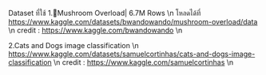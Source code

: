 Dataset ที่ใช้
1.🍄Mushroom Overload| 6.7M Rows \n
โหลดได้ที่ https://www.kaggle.com/datasets/bwandowando/mushroom-overload/data \n
credit : https://www.kaggle.com/bwandowando \n

2.Cats and Dogs image classification \n
https://www.kaggle.com/datasets/samuelcortinhas/cats-and-dogs-image-classification \n
credit : https://www.kaggle.com/samuelcortinhas \n
